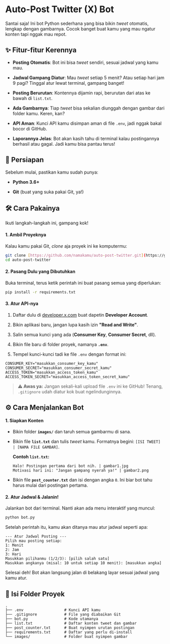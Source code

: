 # Auto-Post Twitter (X) Bot

Santai saja! Ini bot Python sederhana yang bisa bikin *tweet* otomatis, lengkap dengan gambarnya. Cocok banget buat kamu yang mau ngatur konten tapi nggak mau repot.

## ✨ Fitur-fitur Kerennya

* **Posting Otomatis**: Bot ini bisa *tweet* sendiri, sesuai jadwal yang kamu mau.

* **Jadwal Gampang Diatur**: Mau *tweet* setiap 5 menit? Atau setiap hari jam 9 pagi? Tinggal atur lewat terminal, gampang banget!

* **Posting Berurutan**: Kontennya dijamin rapi, berurutan dari atas ke bawah di `list.txt`.

* **Ada Gambarnya**: Tiap *tweet* bisa sekalian diunggah dengan gambar dari folder kamu. Keren, kan?

* **API Aman**: Kunci API kamu disimpan aman di file `.env`, jadi nggak bakal bocor di GitHub.

* **Laporannya Jelas**: Bot akan kasih tahu di terminal kalau postingannya berhasil atau gagal. Jadi kamu bisa pantau terus!

## 🚀 Persiapan

Sebelum mulai, pastikan kamu sudah punya:

* **Python 3.6+**

* **Git** (buat yang suka pakai Git, ya!)

## 🛠️ Cara Pakainya

Ikuti langkah-langkah ini, gampang kok!

#### 1. Ambil Proyeknya

Kalau kamu pakai Git, *clone* aja proyek ini ke komputermu:

```bash
git clone [https://github.com/namakamu/auto-post-twitter.git](https://github.com/namakamu/auto-post-twitter.git)
cd auto-post-twitter
```

#### 2. Pasang Dulu yang Dibutuhkan

Buka terminal, terus ketik perintah ini buat pasang semua yang diperlukan:

```bash
pip install -r requirements.txt
```

#### 3. Atur API-nya

1. Daftar dulu di [developer.x.com](https://developer.x.com) buat dapetin **Developer Account**.

2. Bikin aplikasi baru, jangan lupa kasih izin **"Read and Write"**.

3. Salin semua kunci yang ada (**Consumer Key**, **Consumer Secret**, dll).

4. Bikin file baru di folder proyek, namanya **`.env`**.

5. Tempel kunci-kunci tadi ke file `.env` dengan format ini:

```env
CONSUMER_KEY="masukkan_consumer_key_kamu"
CONSUMER_SECRET="masukkan_consumer_secret_kamu"
ACCESS_TOKEN="masukkan_access_token_kamu"
ACCESS_TOKEN_SECRET="masukkan_access_token_secret_kamu"
```

> **⚠️ Awas ya:** Jangan sekali-kali upload file `.env` ini ke GitHub! Tenang, `.gitignore` udah diatur kok buat ngelindunginnya.

## ⚙️ Cara Menjalankan Bot

#### 1. Siapkan Konten

* Bikin folder **`images/`** dan taruh semua gambarmu di sana.

* Bikin file **`list.txt`** dan tulis *tweet* kamu. Formatnya begini: `[ISI TWEET] | [NAMA FILE GAMBAR]`.

  **Contoh `list.txt`:**

  ```
  Halo! Postingan pertama dari bot nih. | gambar1.jpg
  Motivasi hari ini: "Jangan gampang nyerah ya!" | gambar2.png
  ```

* Bikin file **`post_counter.txt`** dan isi dengan angka `0`. Ini biar bot tahu harus mulai dari postingan pertama.

#### 2. Atur Jadwal & Jalanin!

Jalankan bot dari terminal. Nanti akan ada menu interaktif yang muncul:

```bash
python bot.py
```

Setelah perintah itu, kamu akan ditanya mau atur jadwal seperti apa:

```
--- Atur Jadwal Posting ---
Pilih mau posting setiap:
1: Menit
2: Jam
3: Hari
Masukkan pilihanmu (1/2/3): [pilih salah satu]
Masukkan angkanya (misal: 10 untuk setiap 10 menit): [masukkan angka]
```

Selesai deh! Bot akan langsung jalan di belakang layar sesuai jadwal yang kamu atur.

## 📂 Isi Folder Proyek

```
.
├── .env                  # Kunci API kamu
├── .gitignore            # File yang diabaikan Git
├── bot.py                # Kode utamanya
├── list.txt              # Daftar konten tweet dan gambar
├── post_counter.txt      # Buat nyimpen urutan postingan
├── requirements.txt      # Daftar yang perlu di-install
└── images/               # Folder buat nyimpen gambar
